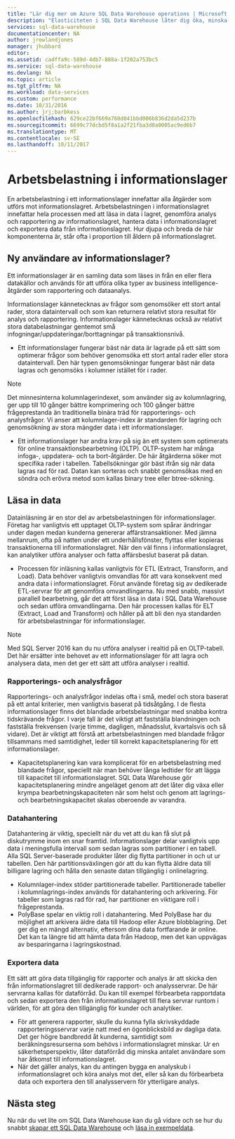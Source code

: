 ```yaml
---
title: "Lär dig mer om Azure SQL Data Warehouse operations | Microsoft Docs"
description: "Elasticiteten i SQL Data Warehouse låter dig öka, minska eller pausa beräkningskraft med hjälp av en glidande skala för informationslagerenheter (DWU:er). Den här artikeln förklarar måtten i informationslager och hur de relaterar till DWU:er. "
services: sql-data-warehouse
documentationcenter: NA
author: jrowlandjones
manager: jhubbard
editor: 
ms.assetid: cadffa9c-589d-4db7-888a-1f202a753bc5
ms.service: sql-data-warehouse
ms.devlang: NA
ms.topic: article
ms.tgt_pltfrm: NA
ms.workload: data-services
ms.custom: performance
ms.date: 10/31/2016
ms.author: jrj;barbkess
ms.openlocfilehash: 629ce22bf669a760d041bbd006b836d2da5d237b
ms.sourcegitcommit: 6699c77dcbd5f8a1a2f21fba3d0a0005ac9ed6b7
ms.translationtype: MT
ms.contentlocale: sv-SE
ms.lasthandoff: 10/11/2017
---
```

# <a name="data-warehouse-workload"></a>Arbetsbelastning i informationslager
En arbetsbelastning i ett informationslager innefattar alla åtgärder som utförs mot informationslagret. Arbetsbelastningen i informationslagret innefattar hela processen med att läsa in data i lagret, genomföra analys och rapportering av informationslagret, hantera data i informationslagret och exportera data från informationslagret. Hur djupa och breda de här komponenterna är, står ofta i proportion till åldern på informationslagret.

## <a name="new-to-data-warehousing"></a>Ny användare av informationslager?
Ett informationslager är en samling data som läses in från en eller flera datakällor och används för att utföra olika typer av business intelligence-åtgärder som rapportering och dataanalys.

Informationslager kännetecknas av frågor som genomsöker ett stort antal rader, stora dataintervall och som kan returnera relativt stora resultat för analys och rapportering. Informationslager kännetecknas också av relativt stora databelastningar gentemot små infogningar/uppdateringar/borttagningar på transaktionsnivå.

* Ett informationslager fungerar bäst när data är lagrade på ett sätt som optimerar frågor som behöver genomsöka ett stort antal rader eller stora dataintervall. Den här typen genomsökningar fungerar bäst när data lagras och genomsöks i kolumner istället för i rader.

> [!NOTE]
> Det minnesinterna kolumnlagerindexet, som använder sig av kolumnlagring, ger upp till 10 gånger bättre komprimering och 100 gånger bättre frågeprestanda än traditionella binära träd för rapporterings- och analysfrågor. Vi anser att kolumnlager-index är standarden för lagring och genomsökning av stora mängder data i ett informationslager.
> 
> 

* Ett informationslager har andra krav på sig än ett system som optimerats för online transaktionsbearbetning (OLTP). OLTP-system har många infoga-, uppdatera- och ta bort-åtgärder. De här åtgärderna söker mot specifika rader i tabellen. Tabellsökningar gör bäst ifrån sig när data lagras rad för rad. Datan kan sorteras och snabbt genomsökas med en söndra och erövra metod som kallas binary tree eller btree-sökning.

## <a name="data-loading"></a>Läsa in data
Datainläsning är en stor del av arbetsbelastningen för informationslager. Företag har vanligtvis ett upptaget OLTP-system som spårar ändringar under dagen medan kunderna genererar affärstransaktioner. Med jämna mellanrum, ofta på natten under ett underhållsfönster, flyttas eller kopieras transaktionerna till informationslagret. När den väl finns i informationslagret, kan analytiker utföra analyser och fatta affärsbeslut baserat på datan.

* Processen för inläsning kallas vanligtvis för ETL (Extract, Transform, and Load). Data behöver vanligtvis omvandlas för att vara konsekvent med andra data i informationslagret. Förut använde företag sig av dedikerade ETL-servrar för att genomföra omvandlingarna. Nu med snabb, massivt parallell bearbetning, går det att först läsa in data i SQL Data Warehouse och sedan utföra omvandlingarna. Den här processen kallas för ELT (Extract, Load and Transform) och håller på att bli den nya standarden för arbetsbelastningar för informationslager.

> [!NOTE]
> Med SQL Server 2016 kan du nu utföra analyser i realtid på en OLTP-tabell. Det här ersätter inte behovet av ett informationslager för att lagra och analysera data, men det ger ett sätt att utföra analyser i realtid.
> 
> 

### <a name="reporting-and-analysis-queries"></a>Rapporterings- och analysfrågor
Rapporterings- och analysfrågor indelas ofta i små, medel och stora baserat på ett antal kriterier, men vanligtvis baserat på tidsåtgång. I de flesta informationslager finns det blandade arbetsbelastningar med snabba kontra tidskrävande frågor. I varje fall är det viktigt att fastställa blandningen och fastställa frekvensen (varje timme, dagligen, månadsslut, kvartalsvis och så vidare). Det är viktigt att förstå att arbetsbelastningen med blandade frågor tillsammans med samtidighet, leder till korrekt kapacitetsplanering för ett informationslager.

* Kapacitetsplanering kan vara komplicerat för en arbetsbelastning med blandade frågor, speciellt när man behöver långa ledtider för att lägga till kapacitet till informationslagret. SQL Data Warehouse gör kapacitetsplanering mindre angeläget genom att det låter dig växa eller krympa bearbetningskapaciteten när som helst och genom att lagrings- och bearbetningskapacitet skalas oberoende av varandra.

### <a name="data-management"></a>Datahantering
Datahantering är viktig, speciellt när du vet att du kan få slut på diskutrymme inom en snar framtid. Informationslager delar vanligtvis upp data i meningsfulla intervall som sedan lagras som partitioner i en tabell. Alla SQL Server-baserade produkter låter dig flytta partitioner in och ut ur tabellen. Den här partitionsväxlingen gör att du kan flytta äldre data till billigare lagring och hålla den senaste datan tillgänglig i onlinelagring.

* Kolumnlager-index stöder partitionerade tabeller. Partitionerade tabeller i kolumnlagrings-index används för datahantering och arkivering. För tabeller som lagras rad för rad, har partitioner en viktigare roll i frågeprestanda.  
* PolyBase spelar en viktig roll i datahantering. Med PolyBase har du möjlighet att arkivera äldre data till Hadoop eller Azure blobblagring.  Det ger dig en mängd alternativ, eftersom dina data fortfarande är online.  Det kan ta längre tid att hämta data från Hadoop, men det kan uppvägas av besparingarna i lagringskostnad.

### <a name="exporting-data"></a>Exportera data
Ett sätt att göra data tillgänglig för rapporter och analys är att skicka den från informationslagret till dedikerade rapport- och analysservrar. De här servrarna kallas för dataförråd. Du kan till exempel förbearbeta rapportdata och sedan exportera den från informationslagret till flera servrar runtom i världen, för att göra den tillgänglig för kunder och analytiker.

* För att generera rapporter, skulle du kunna fylla skrivskyddade rapporteringsservrar varje natt med en ögonblicksbild av dagliga data. Det ger högre bandbredd åt kunderna, samtidigt som beräkningsresurserna som behövs i informationslagret minskar. Ur en säkerhetsperspektiv, låter dataförråd dig minska antalet användare som har åtkomst till informationslagret.
* När det gäller analys, kan du antingen bygga en analyskub i informationslagret och köra analys mot det, eller så kan du förbearbeta data och exportera den till analysservern för ytterligare analys.

## <a name="next-steps"></a>Nästa steg
Nu när du vet lite om SQL Data Warehouse kan du gå vidare och se hur du snabbt [skapar ett SQL Data Warehouse][create a SQL Data Warehouse] och [läsa in exempeldata][load sample data].

<!--Image references-->

<!--Article references-->
[load sample data]: ./sql-data-warehouse-load-sample-databases.md
[create a SQL Data Warehouse]: ./sql-data-warehouse-get-started-provision.md

<!--MSDN references-->

<!--Other web references-->
